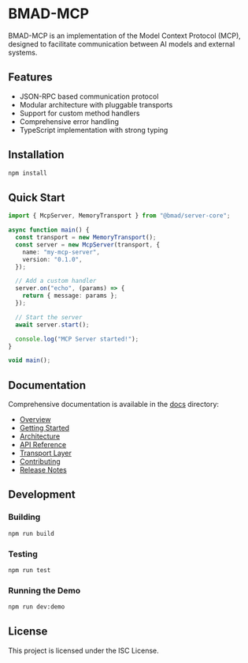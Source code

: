 # BMAD-MCP

BMAD-MCP is an implementation of the Model Context Protocol (MCP), designed to facilitate communication between AI models and external systems.

## Features

- JSON-RPC based communication protocol
- Modular architecture with pluggable transports
- Support for custom method handlers
- Comprehensive error handling
- TypeScript implementation with strong typing

## Installation

```bash
npm install
```

## Quick Start

```typescript
import { McpServer, MemoryTransport } from "@bmad/server-core";

async function main() {
  const transport = new MemoryTransport();
  const server = new McpServer(transport, {
    name: "my-mcp-server",
    version: "0.1.0",
  });

  // Add a custom handler
  server.on("echo", (params) => {
    return { message: params };
  });

  // Start the server
  await server.start();

  console.log("MCP Server started!");
}

void main();
```

## Documentation

Comprehensive documentation is available in the [docs](./docs) directory:

- [Overview](./docs/overview.md)
- [Getting Started](./docs/getting-started.md)
- [Architecture](./docs/architecture.md)
- [API Reference](./docs/api-reference.md)
- [Transport Layer](./docs/transport.md)
- [Contributing](./docs/contributing.md)
- [Release Notes](./docs/release-notes.md)

## Development

### Building

```bash
npm run build
```

### Testing

```bash
npm run test
```

### Running the Demo

```bash
npm run dev:demo
```

## License

This project is licensed under the ISC License.